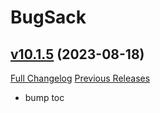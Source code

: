 # BugSack

## [v10.1.5](https://github.com/funkydude/BugSack/tree/v10.1.5) (2023-08-18)
[Full Changelog](https://github.com/funkydude/BugSack/compare/v10.1.4...v10.1.5) [Previous Releases](https://github.com/funkydude/BugSack/releases)

- bump toc  

